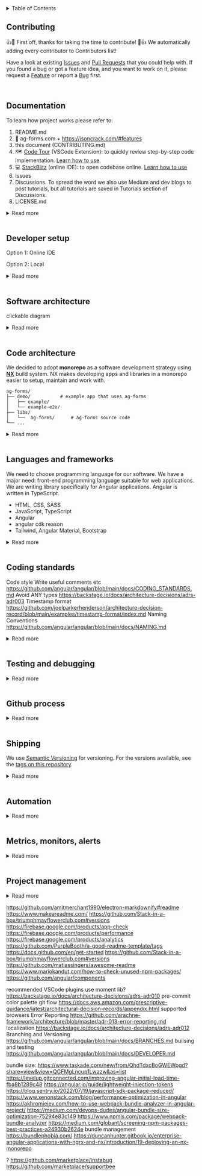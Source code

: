 <details>
	<summary>Table of Contents</summary></br>
	Please use automatically generated table of contents in the top left corner of the README. The table of contents is interactive and links to the selected section. </br></br>
	<img src="https://i0.wp.com/user-images.githubusercontent.com/7900087/113821370-df915480-9730-11eb-8aed-bdc50e2212d5.gif?ssl=1" alt="Italian Trulli">
</details>

## Contributing

:+1::tada: First off, thanks for taking the time to contribute! :tada::+1: We automatically adding every contributor to Contributors list!

Have a look at existing [Issues]() and [Pull Requests]() that you could help with. If you found a bug or got a feature idea, and you want to work on it, please request a [Feature]() or report a [Bug]() first.

</br>

## Documentation

To learn how project works please refer to:

1. README.md
2. :closed_book: ag-forms.com + https://jsoncrack.com/#features
3. this document (CONTRIBUTING.md)
4. :world_map: [Code Tour](https://marketplace.visualstudio.com/items?itemName=vsls-contrib.codetour#recording-tours) (VSCode Extension): to quickly review step-by-step code implementation. [Learn how to use]()
5. :computer: [StackBlitz]() (online IDE): to open codebase online. [Learn how to use]()
6. Issues
7. Discussions. To spread the word we also use Medium and dev blogs to post tutorials, but all tutorials are saved in Tutorials section of Discussions.
8. LICENSE.md

<details>
<summary>Read more</summary></br>

:clipboard: **Details:** Full list of documents we use in this project:

1. README.md
   This document is a summary of a prject mainly created for lib consumers, which in our case developers who need to use `ag-forms` inside their project. Here we talk abpot the purpose of the project, problems it solves,
   how to install `ag-forms` libs and use them in projects, etc.

2. ag-forms.com created with Storybook
   Storybook is used to demo libs and help users build form specs for they project using GUI. It is hosted on ag-forms.com and presented as a demo site with a link to GitHub documentation.

3. CONTRIBUTING.md

   - getting started
   - Coding Rules
   - Commit Message Format
   - **Software Architecture**
     We think it's important to communicate how we are planning to build a software system or how an existing software system works. If software development team doesn't think about architecture all sort of problems can appear (inconsistent approaches to solving the same problems, deployment problems, maintenance issues, code that hard to scale, etc).
     We document our software system architecture using **[C4 Model](https://c4model.com/)** approach and **[Structurizr](https://structurizr.com/)** tool.
   - Code Structure (folder structure)
   - [README.md]() for demo projects
     For every `ag-forms` lib we have demo project that shows lib setup and usage example. In README for demo projects we explain how to setup and run demo projects, and how to understand package.json (it's different from regular Angular project because we use Monorepo setup).
   - **[Architecture Decision Records]()**

4. Code Tour
5. StackBlitz
6. [Issues]() organized in [GitHub Projects]()
7. Discussions
8. [LICENSE.md]() It is an open source license of `ag-forms` repository that makes it easier for other people to contribute.

🛠 **Tools:**

- [Storybook](https://storybook.js.org/)
  📦 _packages:_ [`@nrwl/storybook`]() [`@storybook/addon-essentials`]() [`@storybook/angular`]() [`@storybook/builder-webpack5`]() [`@storybook/core-server`]() [`@storybook/manager-webpack5`]() [`@storybook/test-runner`]() [`webpack`]()

- [Code Tour](https://github.com/microsoft/codetour)
  🔌 _vscode plugins:_ [`CodeTour`](https://marketplace.visualstudio.com/items?itemName=vsls-contrib.codetour#recording-tours)

📚 **References:**

- [C4 Model site](https://c4model.com/)
- [Simon Brown site (author of C4 Model)](https://simonbrown.je/)
- [Documenting architecture decisions](https://cognitect.com/blog/2011/11/15/documenting-architecture-decisions) by Michael Nygard
- [Architecture decision record](https://github.com/joelparkerhenderson/architecture-decision-record) by Joel Parker Henderson
- [Architectural Decision Records](https://adr.github.io/) by ADR GitHub organization
- [arachne-framework/architecture/adr-001-use-adrs.md](https://github.com/arachne-framework/architecture/blob/master/adr-001-use-adrs.md)
- [Choose an open source license](https://license.md/)
- [Video Tutorial: Storybook for React Apps](https://www.newline.co/courses/storybook-for-react-apps/theming-the-storybook-app)

storybook
https://www.chromatic.com/blog/storybook-composition/
https://blog.logrocket.com/next-level-component-showcasing-with-storybook-controls/
https://atanasstoyanov.medium.com/custom-documentation-pages-for-storybookjs-13eb9637d6ab
https://mistica-web.vercel.app/?path=/story/components-popover--default
https://www.apideck.design/?path=/story/card--with-icons
https://github.com/xavierlefevre/shared-react-components-example
https://github.com/lauthieb/awesome-storybook

</details>
</br>

## Developer setup

Option 1: Online IDE

Option 2: Local

<details>
<summary>Read more</summary></br>
</details>
</br>

## Software architecture

clickable diagram

<details>
<summary>Read more</summary></br>

https://github.com/angular/angular/blob/main/docs/DEVELOPER.md
https://github.com/sidneycadot/oeis#how-it-all-fits-together

</details>
</br>

## Code architecture

We decided to adopt **monorepo** as a software development strategy using **[NX](https://nx.dev/)** build system. NX makes developing apps and libraries in a monorepo easier to setup, maintain and work with.

```treeview
ag-forms/
├── demo/			# example app that uses ag-forms
│   ├── example/
│   └── example-e2e/
├── libs/
│   └──  ag-forms/		# ag-forms source code
└── ...
```

<details>
<summary>Read more</summary></br>

📋 **Details:** `ag-forms` project involves developing several libraries and demo applications (examples of library usage). We need to choose how to organize our code. The top-level choice is to organize as a "monorepo" or "polyrepo" or "hybrid":

- Monorepo means we put all pieces into one big repo
- Polyrepo means we put each piece in its own repo
- Hybrid means some mix of monorepo and polyrepo

For more please see https://github.com/joelparkerhenderson/monorepo-vs-polyrepo

**Pros**

1. Built in support
   Built in support for a lot of great libraries and frameworks that we use,like Angular, Jest and Cypress for testing, Prettier, etc.

2. Visualization
   Ability to easily and automatically build a dependency graph. Nx DevTools comes with a really fantastic tool that automatically plots out all of our applications and libraries in a bubble chart. We use this chart to see all those dependencies and identify unintended dependencies. The chart also marks lines and bubbles in red if the changes we made to code will affect those apps and libs. That makes it easy to figure out our changes impact on all code.

3. Affected commands
   Nx can detect what projects in the repo have been affected by a code change. This used by our CI to know what apps/libs need to be built and tested with a change. This saves devs and agents time on CI tasks and keeps our deployments as small and stable as possible.

4. Keeping all libs and apps in sync
   We can code new features and test them right away using demo projects, no need to switch between lib and demo app codes and sync them. In on PR we can duild new feature and demonstrate how to use it in demo project.

5. Unified Dependencies
   The entire repo runs on the same dependencies. This saves time when trying to debug and make version updates a breeze. Instead of updating multiple separate libs and apps to use the next version of Angular, we update everything with a couple of commands and know that everything is compatible. Nx offers a migration tool to help update entire repo, which utilizes ng update and other custom schematics to help make upgrading everything at once much more manageable. It ensures that your dependencies are all compatible and have been tested together. This saves a bunch of time when upgrading libraries because we don’t have to track down library incompatibilities.

6. Distributed Caching
   Distributed caching is an excellent feature unique to nx. The premise is that a piece of code is only built, linted, and tested once across organization. All it takes is a simple command in terminal, and then you start benefiting! Even without distributed caching, you will get local caching so that on your machine, code is only built, linted, and tested once by default. This is a huge time saver and productivity enhancer!

7. Code standards
   We can enforce the same code standard across all of our libs and apps, automatically alert developers and block PRs that don’t follow these standards. It makes life a lot easier.

8. Deployments
   We can also standardise deployments using Nx. We have one single pipeline for all of our apps, which means we have less overhead in maintaining that pipeline. When deploying, we check which applications have been affected by the code changes being made by utilising the command nx affected. This allows us to run the test suites for these applications. If all of these pass, we know we have a valid build and can have relative confidence that releasing code that alters several applications at once won’t result in any breaking changes.

9. Development Experience
   This also helps with onboarding.

10. Best practices
    A set of best practices to enforce on a development team and a great living documentation resources (official site and Nrwl Connect).

11. Documentation
    One set of ADRs can be written for all libs and projects, as well as code and PR guidelines and many more.

12. Seperate builds
    Unlike standard monorepos, Nx build monorepo letting us test and build libs and apps independently, which makes CI/CD process easy and we can deploy libs to package managers and apps to web servers.

**Cons**

1. Rules
   Nx introduces an additional set of rather strict opinions over already extensive Angular's one. The mental burden can be quite heavy, though bearable if you have a decent project documentation.

2. Nesting
   Ridiculously deep nesting can get developer confused and angry quite often. As each application and library has extensive configuration and a separate place for everything your code traveling distance in an IDE or editor rises significantly.

🛠 **Tools:**

- [NX](https://nx.dev/)
  📦 _packages:_ [`nx`](https://www.npmjs.com/package/nx) [`@nrwl/cli`](https://www.npmjs.com/package/@nrwl/cli) [`@nrwl/workspace`](https://www.npmjs.com/package/@nrwl/workspace)

📚 **References:**

- [20 Reasons to do Angular In Nx](https://medium.com/ngconf/20-reasons-to-do-angular-in-nx-27c1ce870822)
- [6 reasons why we chose Nx as our monorepo management tool](https://medium.com/purplebricks-digital/6-reasons-why-we-chose-nx-as-our-monorepo-management-tool-1fe5274a008e)
- [What exactly is Nx.dev?](https://stackoverflow.com/questions/57086528/what-exactly-is-nx-dev)
- [Intro to Nx](https://nx.dev/getting-started/intro)
- [Nx-based monorepo — pains and gains](https://fyodor.io/nx-based-monorepo-pains-and-gains/)
- [Nx: Extensible Dev Tools for Monorepos](https://blog.nrwl.io/nx-angular-cli-power-ups-for-modern-development-37b42e4c8b16)

other:
https://github.com/ma-shamshiri/Human-Activity-Recognition#-cactus-folder-structure
custom form component https://carlosefrfloresta.medium.com/three-ways-to-create-an-angular-custom-form-component-e4fd9e8354c2
data first moel https://github.com/arachne-framework/architecture/blob/master/adr-002-configuration.md
push detection strategy
https://backstage.io/docs/architecture-decisions/adrs-adr004
https://github.com/arachne-framework/architecture/blob/master/adr-008-abstract-modules.md
demo projects
app modules vs standalone components

</details>
</br>

## Languages and frameworks

We need to choose programming language for our software. We have a major need: front-end programming language suitable for web applications. We are writing library specifically for Angular applications. Angular is written in TypeScript.

- HTML, CSS, SASS
- JavaScript, TypeScript
- Angular
- angular cdk reason
- Tailwind, Angular Material, Bootstrap

<details>
<summary>Read more</summary></br>

📋 **Details:**

🛠 **Tools:**

- [SASS]()
  📦 _packages:_ [`postcss`]() [`postcss-import`]() [`postcss-preset-env`]() [`postcss-url`]() [`autoprefixer`]()

- [TypeScript](https://www.typescriptlang.org/)
  📦 _packages:_ [`typescript`](https://www.npmjs.com/package/typescript) [`tslib`](https://www.npmjs.com/package/tslib) [`ts-node`](https://www.npmjs.com/package/ts-node)

- [Angular](https://angular.io/)
  📦 _packages:_ [`@angular/common`](https://angular.io/api/common) [`@angular/core`](https://angular.io/api/core) [`@angular/forms`](https://angular.io/api/forms) [`@angular/platform-browser`](https://angular.io/api/platform-browser) [`@angular/platform-browser-dynamic`](https://angular.io/api/platform-browser-dynamic) [`@angular/router`](https://angular.io/api/router) [`@angular/compiler`](https://www.npmjs.com/package/@angular/compiler) [`@angular-devkit/build-angular`](https://www.npmjs.com/package/@angular-devkit/build-angular) [`@angular/cli`](https://www.npmjs.com/package/@angular/cli) [`@angular/compiler-cli`](https://www.npmjs.com/package/@angular/compiler-cli) [`@angular/language-service`](https://www.npmjs.com/package/@angular/language-service) [`@nrwl/angular`](https://nx.dev/packages/angular) [`zone.js`](https://www.npmjs.com/package/zone.js?activeTab=readme) [`@types/node`]() [`glob`]()

- [TailwindCSS](https://tailwindcss.com/)
  📦 _packages:_ [`tailwindcss`](https://www.npmjs.com/package/tailwindcss)

📚 **References:**

-

https://github.com/joelparkerhenderson/architecture-decision-record/blob/main/examples/css-framework/index.md
https://blog.nrwl.io/set-up-tailwind-css-with-angular-in-an-nx-workspace-6f039a0f4479

</details>
</br>

## Coding standards

Code style
Write useful comments
etc https://github.com/angular/angular/blob/main/docs/CODING_STANDARDS.md
Avoid ANY types https://backstage.io/docs/architecture-decisions/adrs-adr003
Timestamp format https://github.com/joelparkerhenderson/architecture-decision-record/blob/main/examples/timestamp-format/index.md
Naming Conventions https://github.com/angular/angular/blob/main/docs/NAMING.md

<details>
<summary>Read more</summary></br>

</details>
</br>

## Testing and debugging

<details>
<summary>Read more</summary></br>

📋 **Details:** In order to be confident that our software is of a good quality we need to test it. There are different types and techniques of software testing, and not all of them are needed for `ag-forms` library.

- **Static Testing**
  Does not involve software execution and often implicit, like proofreading, plus when programming tools/text editors check source code structure or compilers (pre-compilers) check syntax.
  :hammer_and_wrench: [ESLint](https://eslint.org/) catches inconsistent code formatting, styling, and possible errors
  :hammer_and_wrench: [Prettier](https://prettier.io/) making code’s formatting more consistent; it only addresses style and formatting rules
  :hammer_and_wrench: [SonarCloud](https://www.sonarsource.com/products/sonarcloud/) assesses codebase’s quality across a wide range of measures: reliability, security, maintainability, code coverage, and duplicate code.
  :hammer_and_wrench: [Dependabot](https://github.com/features/security/) addresses security vulnerabilities from out-of-date dependencies.
- **Dynamic Testing**
  Testing of the dynamic behavior of code, executed with a given set of test cases.

  - **Functional Testing**
    Focuses on the business requirements of an application. Tend to answer the question of "can the user do this" or "does this particular feature work."

    - **Unit Test**
      Tests that verify the functionality of a specific section of code, usually at the function level.
      :hammer_and_wrench: [Jest](https://jestjs.io/) testing framework
      :hammer_and_wrench: [Spectator](https://ngneat.github.io/spectator/) that helps with all the boilerplate grunt work and allows to create tests faster and easier-to-maintain
      :hammer_and_wrench: [ng-mocks](https://ng-mocks.sudo.eu/) helps with mocking services, components, directives, pipes and modules.
    - **Integration Test**
      Conducted to evaluate the compliance of a system or component with specified functional requirements. Individual software modules are combined and tested as a group. `@ag-forms/core` will use same tools that are used for unit testing, because it is non-ui library. `@ag-forms/__-cdk` ui libraries will use:
      :hammer_and_wrench: [Cypress](https://docs.cypress.io/guides/component-testing/quickstart-angular#Configuring-Component-Testing) provides a testable component workbench to quickly build and test components.
    - **E2E Test**
      Used to test whether the flow of a software from initial stage to final stage is behaving as expected. The purpose of end-to-end testing is to identify system dependencies and to make sure that the data integrity is maintained between various system components and systems.
      :heavy_multiplication_x: `@ag-forms` has no use case for E2E testing, hence no e2e tests will be performed.
    - **Acceptance Test**
      We are going to ask developers we know to test libraries and documentation to make sure they are esy to read and of a good quality.
      :hammer_and_wrench: users (devs who code in angular)

  - **Non-Functional Testing**
    - **Performance Testing**
    - **Security Testing**
      Uncovers vulnerabilities, threats and risks in a software application.
      :hammer_and_wrench: [SonarCloud](https://www.sonarqube.org/features/security/) In addition to exposing vulnerabilities, it is used to measure the source code quality including: Cross-site scripting, Denial of Service (DoS) attacks, HTTP response splitting, Memory corruption, SQL injection.
    - **Usability (UX) Testing**
      Measuring how easy and user-friendly a software application is.
      - **Accessibility Testing**
        Making your web and mobile apps usable to as many people as possible. It makes apps accessible to those with disabilities, such as vision impairment, hearing disabilities, and other physical or cognitive conditions. `@ag-forms/core` will test accessibility from within `@ag-forms/__-cdk` ui libraries using:
        :hammer_and_wrench: [Axe](https://www.deque.com/axe/) (using [axe-core](https://github.com/dequelabs/axe-core) with cypress) is an accessibility testing engine for websites and other HTML-based user interfaces.
        :hammer_and_wrench: [Lighthouse](https://developer.chrome.com/docs/lighthouse/overview/) (using [cypress-audit](https://www.npmjs.com/package/cypress-audit)) automated Chrome DevTool for accessibility testing.
        :hammer_and_wrench: [Pa11y](https://pa11y.org/) (using [cypress-audit](https://www.npmjs.com/package/cypress-audit)) tests web pages for accessibility.
      - **Internationalization & Localization (i18n) Testing**
    - **Compatibility Testing**

unit tests in libs
integration tests in libs
language tests in libs
https://github.com/marketplace/accesslint
https://github.com/angular/angular/blob/main/docs/DEBUG.md
https://github.com/angular/angular/blob/main/docs/DEBUG_COMPONENTS_REPO_IVY.md
https://github.com/angular/angular/blob/main/docs/TOOLS.md

🛠 **Tools:**

- [ESLint](https://eslint.org/)
  📦 _packages:_ [`eslint`](https://www.npmjs.com/package/eslint) [`eslint-plugin-cypress`](https://www.npmjs.com/package/eslint-plugin-cypress) [`@typescript-eslint/eslint-plugin`](https://www.npmjs.com/package/@typescript-eslint/eslint-plugin) [`@typescript-eslint/parser`](https://www.npmjs.com/package/@typescript-eslint/parser) [`@angular-eslint/eslint-plugin`](https://www.npmjs.com/package/@angular-eslint/eslint-plugin) [`@angular-eslint/eslint-plugin-template`](https://www.npmjs.com/package/@angular-eslint/eslint-plugin-template) [`@angular-eslint/template-parser`](https://www.npmjs.com/package/@angular-eslint/template-parser) [`@nrwl/eslint-plugin-nx`](https://www.npmjs.com/package/@nrwl/eslint-plugin-nx) [`@nrwl/linter`](https://nx.dev/packages/linter)

- [Prettier](https://prettier.io/)
  📦 _packages:_ [`prettier`](https://www.npmjs.com/package/prettier) [`eslint-config-prettier`](https://www.npmjs.com/package/eslint-config-prettier)

- [Cypress](https://docs.cypress.io/)
  📦 _packages:_ [`cypress`](https://www.npmjs.com/package/cypress) [`@nrwl/cypress`](https://www.npmjs.com/package/@nrwl/cypress)

- [SonarCloud](https://www.sonarsource.com/products/sonarcloud/) https://sonarcloud.io/project/overview?id=movadee-open-source_ag-forms
  📦 _packages:_ [``]() [``]()

- [Dependabot](https://github.com/features/security/)
  📦 _packages:_ [``]() [``]()

- [Jest](https://jestjs.io/)
  📦 _packages:_ [`jest`](https://www.npmjs.com/package/jest) [`jest-environment-jsdom`](https://www.npmjs.com/package/jest-environment-jsdom) [`jest-preset-angular`](https://www.npmjs.com/package/jest-preset-angular) [`ts-jest`](https://www.npmjs.com/package/ts-jest) [`@types/jest`](https://www.npmjs.com/package/@types/jest) [`@nrwl/jest`](https://www.npmjs.com/package/@nrwl/jest)

- [Spectator](https://ngneat.github.io/spectator/)
  📦 _packages:_ [`@ngneat/spectator`](https://www.npmjs.com/package/@ngneat/spectator)

- [ng-mocks](https://ng-mocks.sudo.eu/)
  📦 _packages:_ [`ng-mocks`](https://www.npmjs.com/package/ng-mocks)

- [Axe](https://www.deque.com/axe/)
  📦 _packages:_ [``]() [``]()

- [Lighthouse](https://developer.chrome.com/docs/lighthouse/overview/)
  📦 _packages:_ [``]() [``]()

- [Pa11y](https://pa11y.org/)
  📦 _packages:_ [``]() [``]()

📚 **References:**

- [Software Testing Wiki](https://en.wikipedia.org/wiki/Software_testing#Accessibility_testing)
- [Testing Components with Spectator](https://testing-angular.com/testing-components-with-spectator/#testing-components-with-spectator)
- [Testing Angular: A Guide to Robust Angular Applications](https://testing-angular.com/introduction/#introduction)
- [How to Test Accessibility With Axe in Cypress](https://www.wearecogworks.com/blog/how-to-test-accessibility-with-axe-in-cypress/)
- [Cypress Component Testing in Nx](https://nx.dev/cypress/cypress-component-testing)
- [Nx support for Cypress 10](https://youtu.be/QDWN4C7T-Ck?t=320)
- [Web Performance Testing With Cypress and Google Lighthouse](https://www.lambdatest.com/blog/using-cypress-google-lighthouse-performance-testing/)
- [How to Automate Accessibility Tests with Cypress](https://www.freecodecamp.org/news/automating-accessibility-tests-with-cypress/)
- [How to test for accessibility with Cypress](https://www.deque.com/blog/how-to-test-for-accessibility-with-cypress/)
- [Accessible Rich Internet Applications (WAI-ARIA)](https://www.w3.org/TR/wai-aria/#authoring_testing)
- [Accessibility in Angular](https://angular.io/guide/accessibility)
- [Build more accessible Angular apps](https://blog.angular.io/build-more-accessible-angular-apps-1aca4fc39aff)
- [Why you should use open-source component libraries in your Design System](https://backlight.dev/mastery/why-you-should-use-open-source-component-libraries-in-your-design-system)
- [Angular Testing Overview: Unit, Integration & E2E Tests](https://onthecode.co.uk/blog/angular-testing-overview/)

</details>
</br>

## Github process

<details>
<summary>Read more</summary></br>
how to contribute to repo: 
https://github.com/firstcontributions/first-contributions 
codespaces
issue template 
https://github.com/stevemao/github-issue-templates 
https://github.com/codeforamerica/howto/blob/master/Good-GitHub-Issues.md
https://rewind.com/blog/best-practices-for-using-github-issues/

https://github.com/angular/angular/blob/main/docs/COMMITTER.md
https://github.com/angular/angular/blob/main/docs/BRANCHES.md
https://github.com/angular/angular/blob/main/.pullapprove.yml
https://github.com/angular/angular/blob/main/docs/FIXUP_COMMITS.md
https://github.com/angular/angular/blob/main/docs/GITHUB_PROCESS.md
https://github.com/angular/angular/blob/main/docs/PUBLIC_API.md
https://github.com/angular/angular/blob/main/docs/RELEASE_SCHEDULE.md
https://github.com/angular/angular/blob/main/docs/SAVED_REPLIES.md
https://github.com/angular/angular/blob/main/docs/TRIAGE_AND_LABELS.md

</details>
</br>

## Shipping

We use [Semantic Versioning](https://semver.org/) for versioning. For the versions available, see the [tags on this repository](https://github.com/PurpleBooth/a-good-readme-template/tags).

<details>
<summary>Read more</summary></br>

📋 **Details:**

🛠 **Tools:**

- [Semantic Release](https://github.com/semantic-release/semantic-release)
  📦 _packages:_ [`@theunderscorer/nx-semantic-release`](https://github.com/TheUnderScorer/nx-semantic-release) [`ng-packagr`](https://www.npmjs.com/package/ng-packagr)

  https://nx.dev/more-concepts/buildable-and-publishable-libraries
  https://yonatankra.com/how-to-deploy-npm-modules-in-an-nx-monorepo-and-github-actions/
  https://dev.to/dianjuar/publish-your-libraries-to-npm-with-one-command-angular-and-nx-4lao
  https://tane.dev/2020/05/publishing-npm-libraries-using-nx-and-github-actions/

📚 **References:**

-

https://keepachangelog.com/en/1.0.0/
github commits names, pr's etc
semantic release: https://github.com/TheUnderScorer/nx-semantic-release
https://github.com/nhn/tui.editor#-packages

</details>
</br>

## Automation

<details>
<summary>Read more</summary></br>

🛠 **Tools:**

- [Nx Cloud](https://nx.app/)
  📦 _packages:_ [`@nrwl/nx-cloud`](https://www.npmjs.com/package/@nrwl/nx-cloud)

- [GitHub Actions](https://github.com/features/actions)

https://shields.io/category/build
https://github.com/marketplace/devbots-vacation
https://github.com/marketplace/onesidebar
https://github.com/marketplace/repo-st
https://github.com/marketplace/figstack
https://github.com/responsively-org/responsively-app
https://github.com/marketplace/gitpod-io
https://github.com/marketplace/mokuren-chrome-extension

dependencies
https://docs.github.com/en/code-security/dependabot/dependabot-version-updates/about-dependabot-version-updates
https://github.com/marketplace/licensebat
https://github.com/marketplace/renovate
https://www.youtube.com/watch?v=TnBEVPUsuAw

https://github.com/marketplace/devbots-lock-pull-request
https://github.com/marketplace/devbots-lock-issue

https://github.com/marketplace/percy
https://github.com/marketplace/stale
https://github.com/marketplace/imgbot
https://app.codecov.io/gh/dkhmelenko/autoapproval/pull/726
https://github.com/dkhmelenko/autoapproval/pull/726
https://github.com/marketplace/pr-valet
https://github.com/google/closure-compiler
https://github.com/arachne-framework/architecture/blob/master/adr-011-asset-pipeline.md
github actions
nx-cloud
pre-commit
https://github.com/joelparkerhenderson/architecture-decision-record/blob/main/examples/microsoft-azure-devops/index.md
https://github.com/joelparkerhenderson/architecture-decision-record/blob/main/examples/environment-variable-configuration/index.md
https://www.redhat.com/en/topics/devops/what-is-ci-cd
https://www.redhat.com/en/topics/devops
https://blog.nrwl.io/more-time-saved-for-free-with-nx-cloud-d7079b95f7ca

wip:
https://github.com/marketplace/wip

Ensure Single Commit
https://github.com/marketplace/ensure-single-commit

Check All Tasks Completed
https://github.com/marketplace/task-list-completed

PR depends on
https://github.com/marketplace/dpulls
Incl Videos in PR
https://github.com/marketplace/loom-gif-previews

Auto Create Issue Branch:
https://github.com/marketplace/create-issue-branch auto Create Issue Branch
https://github.com/marketplace/auto-branch auto Create Issue Branch

Release (conventional commit -> Semantic Versioning) prep
https://github.com/jscutlery/semver
https://github.com/marketplace/semantic-prs check pr for conventional commit msg
https://github.com/marketplace/semantic-pull-requests ensure pr is semantic
https://github.com/marketplace/githint-bot follow specified conventions

PR auto label - done
https://github.com/marketplace/pull-request-auto-labeler label based on title and body
https://github.com/marketplace/auto-add-label label based on title
https://github.com/marketplace/trafico-pull-request-labeler
https://github.com/marketplace/devbots-needs-review
https://github.com/marketplace/close-label

https://github.com/marketplace/maintainability-pal
https://github.com/marketplace/kodiakhq
https://github.com/marketplace/ranger
https://github.com/marketplace/mergify
https://github.com/marketplace/pullapprove
https://github.com/marketplace/commit-graph-by-mergebase
https://github.com/marketplace/pull-request-attention
https://github.com/marketplace/butterb0t
https://github.com/marketplace/boring-cyborg-add-labels-to-prs-based-on-filepaths
https://github.com/marketplace/pr-milestone-check
https://github.com/marketplace/lazy-hand
https://github.com/actions/dependency-review-action

?:
https://github.com/marketplace/secureframe
https://github.com/marketplace/soc-2-iso-27001-readiness
https://about.sourcegraph.com/

</details>
</br>

## Metrics, monitors, alerts

<details>
<summary>Read more</summary></br>
https://opensource.guide/metrics/
https://www.quora.com/How-would-you-measure-the-success-of-open-source-project
https://github.com/marketplace/gitspo
https://github.com/joelparkerhenderson/architecture-decision-record/blob/main/examples/metrics-monitors-alerts/index.md
</details>
</br>

## Project management

<details>
<summary>Read more</summary></br>
project management (github projects, issues, issue templates)
https://github.com/jspsych/jsPsych/discussions/categories/show-and-tell
</details>

https://github.com/amitmerchant1990/electron-markdownify#readme
https://www.makeareadme.com/
https://github.com/Stack-in-a-box/triumphmayflowerclub.com#versions
https://firebase.google.com/products/app-check
https://firebase.google.com/products/performance
https://firebase.google.com/products/analytics
https://github.com/PurpleBooth/a-good-readme-template/tags
https://docs.github.com/en/get-started
https://github.com/Stack-in-a-box/triumphmayflowerclub.com#versions
https://github.com/matiassingers/awesome-readme
https://www.mariokandut.com/how-to-check-unused-npm-packages/
https://github.com/angular/components

recommended VSCode plugins
use moment lib? https://backstage.io/docs/architecture-decisions/adrs-adr010
pre-commit
color palette
git flow https://docs.aws.amazon.com/prescriptive-guidance/latest/architectural-decision-records/appendix.html
supported browsers
Error Reporting https://github.com/arachne-framework/architecture/blob/master/adr-013-error-reporting.md
localization https://backstage.io/docs/architecture-decisions/adrs-adr012
Branching and Versioning https://github.com/angular/angular/blob/main/docs/BRANCHES.md
builsing and testing https://github.com/angular/angular/blob/main/docs/DEVELOPER.md

bundle size:
https://www.taskade.com/new/from/QhdTdxcBoGWEWpgd?share=view&view=QGFMgLncup1Lwazw&as=list
https://levelup.gitconnected.com/improving-angular-initial-load-time-fba8b1289c48
https://angular.io/guide/lightweight-injection-tokens
https://blog.sentry.io/2022/07/19/javascript-sdk-package-reduced/
https://www.xenonstack.com/blog/performance-optimization-in-angular
https://akhromieiev.com/how-to-use-webpack-bundle-analyzer-in-angular-project/
https://medium.com/devops-dudes/angular-bundle-size-optimization-75294e83c149
https://www.npmjs.com/package/webpack-bundle-analyzer
https://medium.com/globant/screening-npm-packages-best-practices-a24930b2624e
bundle management https://bundlephobia.com/
https://duncanhunter.gitbook.io/enterprise-angular-applications-with-ngrx-and-nx/introduction/19-deploying-an-nx-monorepo

?
https://github.com/marketplace/instabug
https://github.com/marketplace/supportbee
